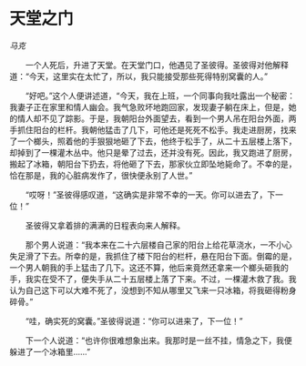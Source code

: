# 天堂之门

*马克*

　　一个人死后，升进了天堂。在天堂门口，他遇见了圣彼得。圣彼得对他解释道：“今天，这里实在太忙了，所以，我只能接受那些死得特别窝囊的人。”

　　“好吧。”这个人便讲述道，“今天，我在上班，一个同事向我吐露出一个秘密：我妻子正在家里和情人幽会。我气急败坏地跑回家，发现妻子躺在床上，但是，她的情人却不见了踪影。于是，我朝阳台外面望去，看到一个男人吊在阳台外面，两手抓住阳台的栏杆。我朝他猛击了几下，可他还是死死不松手。我走进厨房，找来了一个榔头，照着他的手狠狠地砸了下去，他终于松手了，从二十五层楼上落下，却掉到了一棵灌木丛中。他只是晕了过去，还并没有死。因此，我又跑进了厨房，搬起了冰箱，朝阳台下扔去，将他砸了下去，那家伙立即坠地毙命了。不幸的是，恰在那是，我的心脏病发作了，很快便永别了人世。”

　　“哎呀！”圣彼得感叹道，“这确实是非常不幸的一天。你可以进去了，下一位！”

　　圣彼得又拿着排的满满的日程表向来人解释。

　　那个男人说道：“我本来在二十六层楼自己家的阳台上给花草浇水，一不小心失足滑了下去。所幸的是，我抓住了楼下阳台的栏杆，悬在阳台下面。倒霉的是，一个男人朝我的手上猛击了几下。这还不算，他后来竟然还拿来一个榔头砸我的手，我实在受不了，便失手从二十五层楼上落了下来。不过，一棵灌木救了我。我认为自己这下可以大难不死了，没想到不知从哪里又飞来一只冰箱，将我砸得粉身碎骨。”

　　“哇，确实死的窝囊。”圣彼得说道：“你可以进来了，下一位！”

　　下一个人说道：“也许你很难想象出来。我那时是一丝不挂，情急之下，我便躲进了一个冰箱里……”